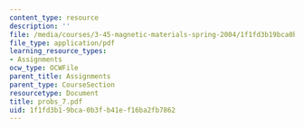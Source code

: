 ```yaml
---
content_type: resource
description: ''
file: /media/courses/3-45-magnetic-materials-spring-2004/1f1fd3b19bca0b3fb41ef16ba2fb7862_probs_7.pdf
file_type: application/pdf
learning_resource_types:
- Assignments
ocw_type: OCWFile
parent_title: Assignments
parent_type: CourseSection
resourcetype: Document
title: probs_7.pdf
uid: 1f1fd3b1-9bca-0b3f-b41e-f16ba2fb7862
---
```

